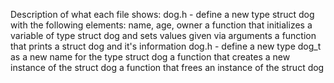Description of what each file shows:
dog.h - define a new type struct dog with the following elements: name, age, owner
a function that initializes a variable of type struct dog and sets values given via arguments
a function that prints a struct dog and it's information
dog.h - define a new type dog_t as a new name for the type struct dog
a function that creates a new instance of the struct dog
a function that frees an instance of the struct dog	
